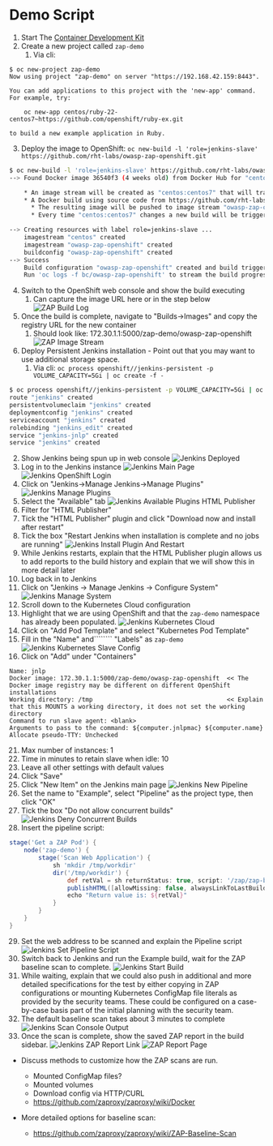 # Demo Script

1. Start The [Container Development Kit](https://developers.redhat.com/products/cdk/download/)
2. Create a new project called `zap-demo`
   1. Via cli:
```
$ oc new-project zap-demo
Now using project "zap-demo" on server "https://192.168.42.159:8443".

You can add applications to this project with the 'new-app' command. For example, try:

    oc new-app centos/ruby-22-centos7~https://github.com/openshift/ruby-ex.git

to build a new example application in Ruby.
```
3. Deploy the image to OpenShift: `oc new-build -l 'role=jenkins-slave' https://github.com/rht-labs/owasp-zap-openshift.git`
```bash
$ oc new-build -l 'role=jenkins-slave' https://github.com/rht-labs/owasp-zap-openshift.git
--> Found Docker image 36540f3 (4 weeks old) from Docker Hub for "centos:centos7"

    * An image stream will be created as "centos:centos7" that will track the source image
    * A Docker build using source code from https://github.com/rht-labs/owasp-zap-openshift.git will be created
      * The resulting image will be pushed to image stream "owasp-zap-openshift:latest"
      * Every time "centos:centos7" changes a new build will be triggered

--> Creating resources with label role=jenkins-slave ...
    imagestream "centos" created
    imagestream "owasp-zap-openshift" created
    buildconfig "owasp-zap-openshift" created
--> Success
    Build configuration "owasp-zap-openshift" created and build triggered.
    Run 'oc logs -f bc/owasp-zap-openshift' to stream the build progress.
```
4. Switch to the OpenShift web console and show the build executing
   1. Can capture the image URL here or in the step below ![ZAP Build Log](ZAP_Build_Log.png)
5. Once the build is complete, navigate to "Builds->Images" and copy the registry URL for the new container
   1. Should look like: 172.30.1.1:5000/zap-demo/owasp-zap-openshift ![ZAP Image Stream](ZAP_Image_Stream.png)
6. Deploy Persistent Jenkins installation - Point out that you may want to use additional storage space.
   1. Via cli: `oc process openshift//jenkins-persistent -p VOLUME_CAPACITY=5Gi | oc create -f -`
```bash
$ oc process openshift//jenkins-persistent -p VOLUME_CAPACITY=5Gi | oc create -f -
route "jenkins" created
persistentvolumeclaim "jenkins" created
deploymentconfig "jenkins" created
serviceaccount "jenkins" created
rolebinding "jenkins_edit" created
service "jenkins-jnlp" created
service "jenkins" created
```
   2. Show Jenkins being spun up in web console ![Jenkins Deployed](Jenkins_Deployed.png)
7. Log in to the Jenkins instance ![Jenkins Main Page](Jenkins_Main_Page.png) ![Jenkins OpenShift Login](Jenkins_OpenShift_Login.png)
8. Click on "Jenkins->Manage Jenkins->Manage Plugins" ![Jenkins Manage Plugins](Jenkins_Manage_Plugins.png)
10. Select the "Available" tab ![Jenkins Available Plugins HTML Publisher](Jenkins_Available_Plugins_HTML_Publisher.png)
11. Filter for "HTML Publisher"
12. Tick the "HTML Publisher" plugin and click "Download now and install after restart"
13. Tick the box "Restart Jenkins when installation is complete and no jobs are running" ![Jenkins Install Plugin And Restart](Jenkins_Install_And_Restart.png)
14. While Jenkins restarts, explain that the HTML Publisher plugin allows us to add reports to the build history and explain that we will show this in more detail later
15. Log back in to Jenkins
16. Click on "Jenkins -> Manage Jenkins -> Configure System" ![Jenkins Manage System](Jenkins_Manage_System.png)
17. Scroll down to the Kubernetes Cloud configuration
   1. Highlight that we are using OpenShift and that the `zap-demo` namespace has already been populated. ![Jenkins Kubernetes Cloud](Jenkins_Kubernetes_Cloud.png)
18. Click on "Add Pod Template" and select "Kubernetes Pod Template" 
19. Fill in the "Name" and```````` "Labels" as `zap-demo` ![Jenkins Kubernetes Slave Config](Jenkins_Kube_Slave_Config.png)
20. Click on "Add" under "Containers"
```
Name: jnlp
Docker image: 172.30.1.1:5000/zap-demo/owasp-zap-openshift  << The Docker image registry may be different on different OpenShift installations
Working directory: /tmp                                     << Explain that this MOUNTS a working directory, it does not set the working directory
Command to run slave agent: <blank>
Arguments to pass to the command: ${computer.jnlpmac} ${computer.name}
Allocate pseudo-TTY: Unchecked
```
21. Max number of instances: 1
22. Time in minutes to retain slave when idle: 10
23. Leave all other settings with default values
24. Click "Save"
25. Click "New Item" on the Jenkins main page ![Jenkins New Pipeline](Jenkins_New_Pipeline.png)
26. Set the name to "Example", select "Pipeline" as the project type, then click "OK"
27. Tick the box "Do not allow concurrent builds" ![Jenkins Deny Concurrent Builds](Jenkins_Disable_Concurrent_Builds.png)
28. Insert the pipeline script:
```groovy
stage('Get a ZAP Pod') {
    node('zap-demo') {
        stage('Scan Web Application') {
            sh 'mkdir /tmp/workdir'
            dir('/tmp/workdir') {
                def retVal = sh returnStatus: true, script: '/zap/zap-baseline.py -r baseline.html -t http://<some-web-site>'
                publishHTML([allowMissing: false, alwaysLinkToLastBuild: false, keepAll: true, reportDir: '/zap/wrk', reportFiles: 'baseline.html', reportName: 'ZAP Baseline Scan', reportTitles: 'ZAP Baseline Scan'])
                echo "Return value is: ${retVal}"
            }
        }
    }
}
```
29. Set the web address to be scanned and explain the Pipeline script ![Jenkins Set Pipeline Script](Jenkins_Set_Pipeline_Script.png)
30. Switch back to Jenkins and run the Example build, wait for the ZAP baseline scan to complete. ![Jenkins Start Build](Jenkins_Build_Scheduled.png)
   1. While waiting, explain that we could also push in additional and more detailed specifications for the test by either copying in ZAP configurations or mounting Kubernetes ConfigMap file literals as provided by the security teams. These could be configured on a case-by-case basis part of the initial planning with the security team.
   2. The default baseline scan takes about 3 minutes to complete ![Jenkins Scan Console Output](Jenkins_Scan_Console_Output.png)
31. Once the scan is complete, show the saved ZAP report in the build sidebar. ![Jenkins ZAP Report Link](Jenkins_ZAP_Report_Link.png) ![ZAP Report Page](ZAP_Report_Page.png)

* Discuss methods to customize how the ZAP scans are run. 
  * Mounted ConfigMap files?
  * Mounted volumes
  * Download config via HTTP/CURL
  * https://github.com/zaproxy/zaproxy/wiki/Docker

* More detailed options for baseline scan:
  * https://github.com/zaproxy/zaproxy/wiki/ZAP-Baseline-Scan